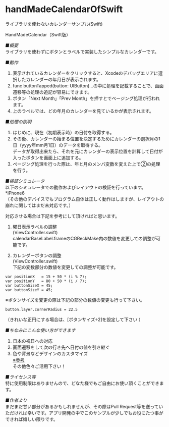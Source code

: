 handMadeCalendarOfSwift
=======================

 ライブラリを使わないカレンダーサンプル(Swift) 

HandMadeCalendar（Swift版）  
  
*■概要*  
ライブラリを使わずにボタンとラベルで実装したシンプルなカレンダーです。  
  
*■動作*  
1. 表示されているカレンダーをクリックすると、Xcodeのデバッグエリアに選択したカレンダーの年月日が表示されます。  
2. func buttonTapped(button: UIButton)...の中に処理を記載することで、画面遷移等の処理の追記が容易にできます。  
3. ボタン「Next Month」「Prev Month」を押すとでページング処理が行われます。  
4. 上のラベルでは、どの年月のカレンダーを見ているかが表示されます。  
  
*■処理の説明*  
1. はじめに、現在（初期表示時）の日付を取得する。  
2. その後、カレンダーの始まる位置を決定するためにカレンダーの選択月の1日（yyyy年mm月1日）のデータを取得する。  
データが取得出来たら、それを元にカレンダーの表示位置を計算して日付が入ったボタンを画面上に追加する。  
3. ページング処理を行った際は、年と月のメンバ変数を変えた上で②の処理を行う。  
  
*■検証シミュレータ*  
以下のシミュレータでの動作およびレイアウトの検証を行っています。  
*iPhone6  
（その他のデバイスでもプログラム自体は正しく動作はしますが、レイアウトの崩れに関してはまだ未対応です。）
  
対応させる場合は下記を参考にして頂ければと思います。  
  
1.  曜日表示ラベルの調整  
(ViewController.swift)  
calendarBaseLabel.frameのCGReckMake内の数値を変更しての調整が可能です。  
  
2. カレンダーボタンの調整  
(ViewController.swift)  
下記の変数部分の数値を変更しての調整が可能です。  

```
var positionX   = 15 + 50 * (i % 7);
var positionY   = 80 + 50 * (i / 7);
var buttonSizeX = 45;
var buttonSizeY = 45;
```

※ボタンサイズを変更の際は下記の部分の数値の変更も行って下さい。  

```
button.layer.cornerRadius = 22.5
```

（きれいな正円にする場合は、[ボタンサイズ÷2]を設定して下さい ）  
  
*■ちなみにこんな使い方ができます*  
1. 日本の祝日への対応  
2. 画面遷移をして次の行き先へ日付の値を引き継ぐ  
3. 色や背景などデザインのカスタマイズ  
[※参考](http://tech.eversense.co.jp/38)  
その他色々ご活用下さい！  
  
*■ライセンス等*  
特に使用制限はありませんので、どなた様でもご自由にお使い頂くことができます。  
  
*■作者より*  
まだまだ甘い部分があるかもしれませんが、その際はPull Request等を送っていただければ幸いです。アプリ開発の中でこのサンプルが少しでもお役にたつ事ができれば嬉しい限りです。
